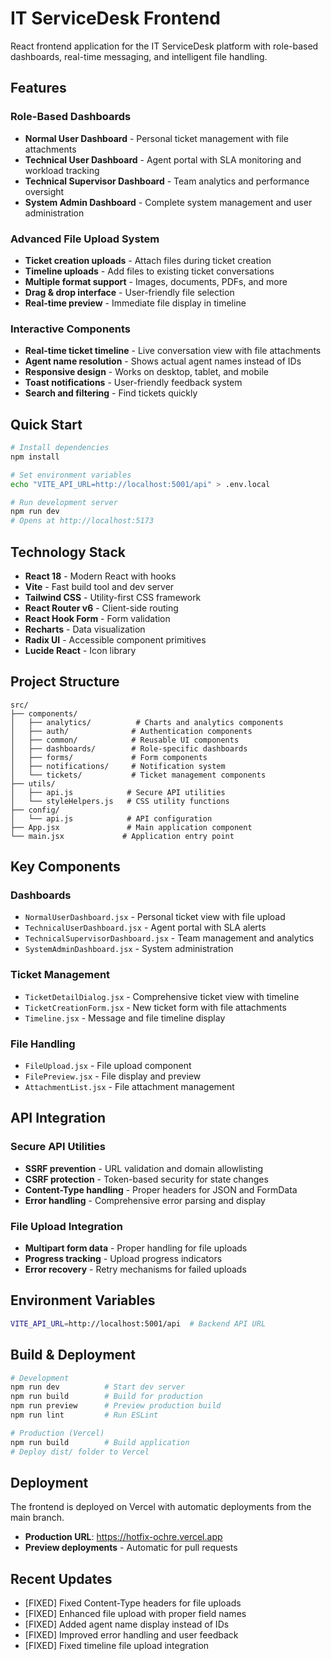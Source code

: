 # IT ServiceDesk Frontend

React frontend application for the IT ServiceDesk platform with role-based dashboards, real-time messaging, and intelligent file handling.

## Features

### Role-Based Dashboards
- **Normal User Dashboard** - Personal ticket management with file attachments
- **Technical User Dashboard** - Agent portal with SLA monitoring and workload tracking
- **Technical Supervisor Dashboard** - Team analytics and performance oversight
- **System Admin Dashboard** - Complete system management and user administration

### Advanced File Upload System
- **Ticket creation uploads** - Attach files during ticket creation
- **Timeline uploads** - Add files to existing ticket conversations
- **Multiple format support** - Images, documents, PDFs, and more
- **Drag & drop interface** - User-friendly file selection
- **Real-time preview** - Immediate file display in timeline

### Interactive Components
- **Real-time ticket timeline** - Live conversation view with file attachments
- **Agent name resolution** - Shows actual agent names instead of IDs
- **Responsive design** - Works on desktop, tablet, and mobile
- **Toast notifications** - User-friendly feedback system
- **Search and filtering** - Find tickets quickly

## Quick Start

```bash
# Install dependencies
npm install

# Set environment variables
echo "VITE_API_URL=http://localhost:5001/api" > .env.local

# Run development server
npm run dev
# Opens at http://localhost:5173
```

## Technology Stack

- **React 18** - Modern React with hooks
- **Vite** - Fast build tool and dev server
- **Tailwind CSS** - Utility-first CSS framework
- **React Router v6** - Client-side routing
- **React Hook Form** - Form validation
- **Recharts** - Data visualization
- **Radix UI** - Accessible component primitives
- **Lucide React** - Icon library

## Project Structure

```
src/
├── components/
│   ├── analytics/          # Charts and analytics components
│   ├── auth/              # Authentication components
│   ├── common/            # Reusable UI components
│   ├── dashboards/        # Role-specific dashboards
│   ├── forms/             # Form components
│   ├── notifications/     # Notification system
│   └── tickets/           # Ticket management components
├── utils/
│   ├── api.js            # Secure API utilities
│   └── styleHelpers.js   # CSS utility functions
├── config/
│   └── api.js            # API configuration
├── App.jsx               # Main application component
└── main.jsx             # Application entry point
```

## Key Components

### Dashboards
- `NormalUserDashboard.jsx` - Personal ticket view with file upload
- `TechnicalUserDashboard.jsx` - Agent portal with SLA alerts
- `TechnicalSupervisorDashboard.jsx` - Team management and analytics
- `SystemAdminDashboard.jsx` - System administration

### Ticket Management
- `TicketDetailDialog.jsx` - Comprehensive ticket view with timeline
- `TicketCreationForm.jsx` - New ticket form with file attachments
- `Timeline.jsx` - Message and file timeline display

### File Handling
- `FileUpload.jsx` - File upload component
- `FilePreview.jsx` - File display and preview
- `AttachmentList.jsx` - File attachment management

## API Integration

### Secure API Utilities
- **SSRF prevention** - URL validation and domain allowlisting
- **CSRF protection** - Token-based security for state changes
- **Content-Type handling** - Proper headers for JSON and FormData
- **Error handling** - Comprehensive error parsing and display

### File Upload Integration
- **Multipart form data** - Proper handling for file uploads
- **Progress tracking** - Upload progress indicators
- **Error recovery** - Retry mechanisms for failed uploads

## Environment Variables

```bash
VITE_API_URL=http://localhost:5001/api  # Backend API URL
```

## Build & Deployment

```bash
# Development
npm run dev          # Start dev server
npm run build        # Build for production
npm run preview      # Preview production build
npm run lint         # Run ESLint

# Production (Vercel)
npm run build        # Build application
# Deploy dist/ folder to Vercel
```

## Deployment

The frontend is deployed on Vercel with automatic deployments from the main branch.

- **Production URL**: https://hotfix-ochre.vercel.app
- **Preview deployments** - Automatic for pull requests

## Recent Updates

- [FIXED] Fixed Content-Type headers for file uploads
- [FIXED] Enhanced file upload with proper field names
- [FIXED] Added agent name display instead of IDs
- [FIXED] Improved error handling and user feedback
- [FIXED] Fixed timeline file upload integration
